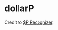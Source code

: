 dollarP
=======

Credit to [$P Recognizer](https://depts.washington.edu/aimgroup/proj/dollar/pdollar.html).
